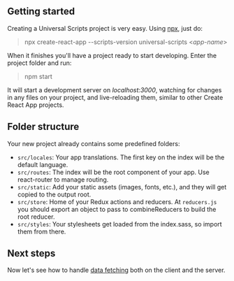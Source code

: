 Getting started
---------------

Creating a Universal Scripts project is very easy.
Using [npx](https://medium.com/@maybekatz/introducing-npx-an-npm-package-runner-55f7d4bd282b), just do:
> npx create-react-app \-\-scripts-version universal-scripts &lt;_app-name_&gt;

When it finishes you'll have a project ready to start developing.
Enter the project folder and run:
> npm start

It will start a development server on _localhost:3000_, watching for changes in any files on your project, and live-reloading them, similar to other Create React App projects.


Folder structure
----------------

Your new project already contains some predefined folders:

- `src/locales`: Your app translations. The first key on the index will be the default language.
- `src/routes`: The index will be the root component of your app. Use react-router to manage routing.
- `src/static`: Add your static assets (images, fonts, etc.), and they will get copied to the output root.
- `src/store`: Home of your Redux actions and reducers. At `reducers.js` you should export an object to pass to combineReducers to build the root reducer.
- `src/styles`: Your stylesheets get loaded from the index.sass, so import them from there.


Next steps
----------

Now let's see how to handle [data fetching](data-fetching) both on the client and the server.
